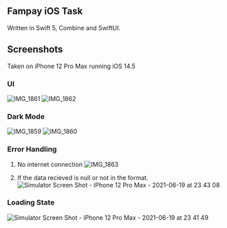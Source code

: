 ## Fampay iOS Task

Written in Swift 5, Combine and SwiftUI.

## Screenshots

Taken on iPhone 12 Pro Max running iOS 14.5

### UI

![IMG_1861](https://user-images.githubusercontent.com/40539705/122651762-a4f85f00-d158-11eb-86f9-3af436d315e1.PNG)
![IMG_1862](https://user-images.githubusercontent.com/40539705/122651771-afb2f400-d158-11eb-93e5-aa2525b7ac49.PNG)

### Dark Mode

![IMG_1859](https://user-images.githubusercontent.com/40539705/122651778-be99a680-d158-11eb-8a4b-4ed153b8b24e.PNG)
![IMG_1860](https://user-images.githubusercontent.com/40539705/122651781-c35e5a80-d158-11eb-868e-7d72451ff4c6.PNG)


### Error Handling

1. No internet connection
![IMG_1863](https://user-images.githubusercontent.com/40539705/122651793-cf4a1c80-d158-11eb-81c7-b5737f549400.PNG)

2. If the data recieved is null or not in the format. 
![Simulator Screen Shot - iPhone 12 Pro Max - 2021-06-19 at 23 43 08](https://user-images.githubusercontent.com/40539705/122651803-db35de80-d158-11eb-952f-278594da8730.png)


### Loading State

![Simulator Screen Shot - iPhone 12 Pro Max - 2021-06-19 at 23 41 49](https://user-images.githubusercontent.com/40539705/122651826-fc96ca80-d158-11eb-8664-c80b31b687fe.png)

